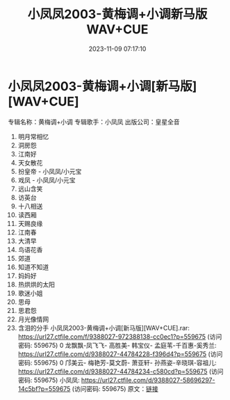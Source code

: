 ﻿---
title: 小凤凤2003-黄梅调+小调新马版WAV+CUE
date: 2023-11-09 07:17:10
categories: WAV车载音乐、镜像
tags: 华语中文
---
# 小凤凤2003-黄梅调+小调[新马版][WAV+CUE]

专辑名称：黄梅调+小调
专辑歌手：小凤凤
出版公司：皇星全音
01. 明月常相忆
02. 洞房怨
03. 江南好
04. 天女散花
05. 扮皇帝 - 小凤凤/小元宝
06. 戏凤 - 小凤凤/小元宝
07. 远山含笑
08. 访英台
09. 十八相送
10. 读西厢
11. 天赐良缘
12. 江南春
13. 大清早
14. 鸟语花香
15. 郊道
16. 知道不知道
17. 妈妈好
18. 热烘烘的太阳
19. 歌迷小姐
20. 思母
21. 思君怨
22. 月光像情网
23. 含泪的分手
小凤凤2003-黄梅调+小调[新马版][WAV+CUE].rar: https://url27.ctfile.com/f/9388027-972388138-cc0ec1?p=559675
(访问密码: 559675)
0 龙飘飘-凤飞飞- 高胜美- 韩宝仪- 孟庭苇-千百惠-奚秀兰: https://url27.ctfile.com/d/9388027-44784228-f396d4?p=559675
(访问密码: 559675)
0 邝美云- 梅艳芳-莫文蔚- 萧亚轩- 孙燕姿-辛晓琪-容祖儿: https://url27.ctfile.com/d/9388027-44784234-c580cd?p=559675
(访问密码: 559675)
小凤凤: https://url27.ctfile.com/d/9388027-58696297-14c5bf?p=559675
(访问密码: 559675)
原文：[链接](https://blog.sina.com.cn/s/blog_1647c7e76010313qg.html)